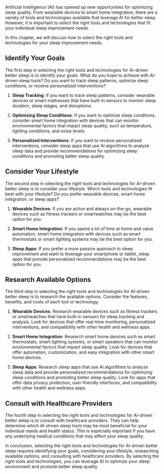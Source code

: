 
Artificial Intelligence (AI) has opened up new opportunities for optimizing sleep quality. From wearable devices to smart home integration, there are a variety of tools and technologies available that leverage AI for better sleep. However, it is important to select the right tools and technologies that fit your individual sleep improvement needs.

In this chapter, we will discuss how to select the right tools and technologies for your sleep improvement needs.

Identify Your Goals
-------------------

The first step in selecting the right tools and technologies for AI-driven better sleep is to identify your goals. What do you hope to achieve with AI-driven sleep tools? Do you want to track sleep patterns, optimize sleep conditions, or receive personalized interventions?

1. **Sleep Tracking**: If you want to track sleep patterns, consider wearable devices or smart mattresses that have built-in sensors to monitor sleep duration, sleep stages, and disruptions.

2. **Optimizing Sleep Conditions**: If you want to optimize sleep conditions, consider smart home integration with devices that can monitor environmental factors that impact sleep quality, such as temperature, lighting conditions, and noise levels.

3. **Personalized Interventions**: If you want to receive personalized interventions, consider sleep apps that use AI algorithms to analyze sleep data and provide recommendations for optimizing sleep conditions and promoting better sleep quality.

Consider Your Lifestyle
-----------------------

The second step in selecting the right tools and technologies for AI-driven better sleep is to consider your lifestyle. Which tools and technologies fit best with your lifestyle? Do you prefer wearable devices, smart home integration, or sleep apps?

1. **Wearable Devices**: If you are active and always on-the-go, wearable devices such as fitness trackers or smartwatches may be the best option for you.

2. **Smart Home Integration**: If you spend a lot of time at home and value automation, smart home integration with devices such as smart thermostats or smart lighting systems may be the best option for you.

3. **Sleep Apps**: If you prefer a more passive approach to sleep improvement and want to leverage your smartphone or tablet, sleep apps that provide personalized recommendations may be the best option for you.

Research Available Options
--------------------------

The third step in selecting the right tools and technologies for AI-driven better sleep is to research the available options. Consider the features, benefits, and costs of each tool or technology.

1. **Wearable Devices**: Research wearable devices such as fitness trackers or smartwatches that have built-in sensors for sleep tracking and analysis. Look for devices that offer real-time monitoring, personalized interventions, and compatibility with other health and wellness apps.

2. **Smart Home Integration**: Research smart home devices such as smart thermostats, smart lighting systems, or smart speakers that can monitor environmental factors that impact sleep quality. Look for devices that offer automation, customization, and easy integration with other smart home devices.

3. **Sleep Apps**: Research sleep apps that use AI algorithms to analyze sleep data and provide personalized recommendations for optimizing sleep conditions and promoting better sleep quality. Look for apps that offer data privacy protection, user-friendly interfaces, and compatibility with other health and wellness apps.

Consult with Healthcare Providers
---------------------------------

The fourth step in selecting the right tools and technologies for AI-driven better sleep is to consult with healthcare providers. They can help determine which AI-driven sleep tools may be most beneficial for your individual needs and health status. This is especially important if you have any underlying medical conditions that may affect your sleep quality.

In conclusion, selecting the right tools and technologies for AI-driven better sleep requires identifying your goals, considering your lifestyle, researching available options, and consulting with healthcare providers. By selecting the right tools and technologies, you can leverage AI to optimize your sleep environment and promote better sleep quality.
